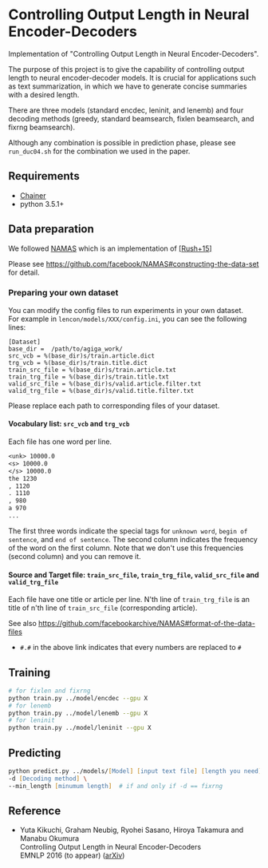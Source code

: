 # Controlling Output Length in Neural Encoder-Decoders

Implementation of "Controlling Output Length in Neural Encoder-Decoders".

The purpose of this project is to give the capability of controlling output length to neural encoder-decoder models.
It is crucial for applications such as text summarization, in which we have to generate concise summaries with a desired length.

There are three models (standard encdec, leninit, and lenemb) and
 four decoding methods (greedy, standard beamsearch, fixlen beamsearch, and fixrng
beamsearch).

Although any combination is possible in prediction phase, please see `run_duc04.sh` for the combination we used in the paper.

## Requirements

- [Chainer](https://github.com/pfnet/chainer)
- python 3.5.1+

## Data preparation

We followed [NAMAS](https://github.com/facebook/NAMAS)
which is an implementation of [\[Rush+15\]](http://www.aclweb.org/anthology/D15-1044)

Please see https://github.com/facebook/NAMAS#constructing-the-data-set for detail.

### Preparing your own dataset

You can modify the config files to run experiments in your own dataset.  
For example in `lencon/models/XXX/config.ini`, you can see the following lines:
```
[Dataset]
base_dir =  /path/to/agiga_work/
src_vcb = %(base_dir)s/train.article.dict
trg_vcb = %(base_dir)s/train.title.dict
train_src_file = %(base_dir)s/train.article.txt
train_trg_file = %(base_dir)s/train.title.txt
valid_src_file = %(base_dir)s/valid.article.filter.txt
valid_trg_file = %(base_dir)s/valid.title.filter.txt
```
Please replace each path to corresponding files of your dataset.


#### Vocabulary list: `src_vcb` and `trg_vcb`
Each file has one word per line.
```txt
<unk> 10000.0
<s> 10000.0
</s> 10000.0
the 1230
, 1120
. 1110
, 980
a 970
...
```

The first three words indicate the special tags for `unknown word`, `begin of sentence`, and `end of sentence`.
The second column indicates the frequency of the word on the first column. 
Note that we don't use this frequencies (second column) and you can remove it.


#### Source and Target file: `train_src_file`, `train_trg_file`, `valid_src_file` and `valid_trg_file`
Each file have one title or article per line.
N'th line of `train_trg_file` is an title of n'th line of `train_src_file` (corresponding article).

See also https://github.com/facebookarchive/NAMAS#format-of-the-data-files
- `#.#` in the above link indicates that every numbers are replaced to `#`




## Training

```zsh
# for fixlen and fixrng
python train.py ../model/encdec --gpu X 
# for lenemb
python train.py ../model/lenemb --gpu X 
# for leninit
python train.py ../model/leninit --gpu X 
```

## Predicting

```zsh
python predict.py ../models/[Model] [input text file] [length you need] \
-d [Decoding method] \
--min_length [minumum length]  # if and only if -d == fixrng
```


## Reference 

+ Yuta Kikuchi, Graham Neubig, Ryohei Sasano, Hiroya Takamura and Manabu Okumura  
Controlling Output Length in Neural Encoder-Decoders  
EMNLP 2016 (to appear)  ([arXiv](https://arxiv.org/abs/1609.09552))
